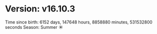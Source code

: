 # Version: v16.10.3
Time since birth: 6152 days, 147648 hours, 8858880 minutes, 531532800 seconds
Season: Summer ☀️
